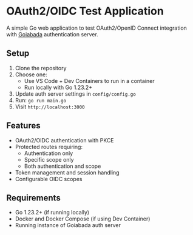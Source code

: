 # OAuth2/OIDC Test Application

A simple Go web application to test OAuth2/OpenID Connect integration with [Goiabada](https://github.com/goiabada) authentication server.

## Setup

1. Clone the repository
2. Choose one:
   - Use VS Code + Dev Containers to run in a container
   - Run locally with Go 1.23.2+
3. Update auth server settings in `config/config.go`
4. Run: `go run main.go`
5. Visit `http://localhost:3000`

## Features

- OAuth2/OIDC authentication with PKCE
- Protected routes requiring:
  - Authentication only
  - Specific scope only
  - Both authentication and scope
- Token management and session handling
- Configurable OIDC scopes

## Requirements

- Go 1.23.2+ (if running locally)
- Docker and Docker Compose (if using Dev Container)
- Running instance of Goiabada auth server